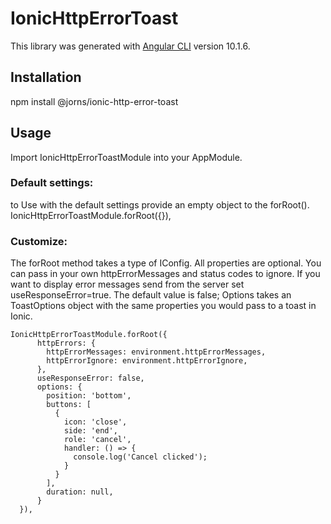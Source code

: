 # IonicHttpErrorToast

This library was generated with [Angular CLI](https://github.com/angular/angular-cli) version 10.1.6.

## Installation

npm install @jorns/ionic-http-error-toast

## Usage

Import IonicHttpErrorToastModule into your AppModule.

### Default settings:
to Use with the default settings provide an empty object to the forRoot().
    IonicHttpErrorToastModule.forRoot({}),

### Customize:

The forRoot method takes a type of IConfig. All properties are optional.
You can pass in your own httpErrorMessages and status codes to ignore. If you want
to display error messages send from the server set useResponseError=true. The default
value is false;
Options takes an ToastOptions object with the same properties you would pass to a toast in Ionic.


    IonicHttpErrorToastModule.forRoot({
          httpErrors: {
            httpErrorMessages: environment.httpErrorMessages,
            httpErrorIgnore: environment.httpErrorIgnore,
          },
          useResponseError: false,
          options: {
            position: 'bottom',
            buttons: [
              {
                icon: 'close',
                side: 'end',
                role: 'cancel',
                handler: () => {
                  console.log('Cancel clicked');
                }
              }
            ],
            duration: null,
          }
      }),
